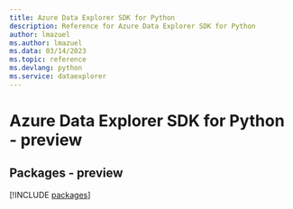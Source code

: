 ```yaml
---
title: Azure Data Explorer SDK for Python
description: Reference for Azure Data Explorer SDK for Python
author: lmazuel
ms.author: lmazuel
ms.data: 03/14/2023
ms.topic: reference
ms.devlang: python
ms.service: dataexplorer
---
```

# Azure Data Explorer SDK for Python - preview
## Packages - preview
[!INCLUDE [packages](data-explorer-index.md)]